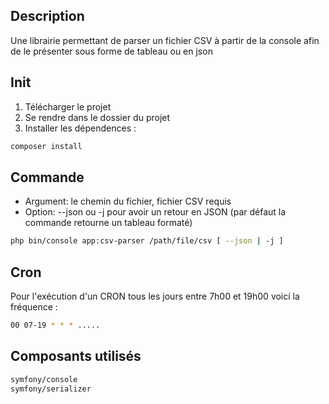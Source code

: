 ## Description

Une librairie permettant de parser un fichier CSV à partir de la console afin de le présenter sous forme de tableau ou en json

## Init

1. Télécharger le projet
2. Se rendre dans le dossier du projet
3. Installer les dépendences :
```bash
composer install
```

## Commande

- Argument: le chemin du fichier, fichier CSV requis
- Option: --json ou -j pour avoir un retour en JSON (par défaut la commande retourne un tableau formaté)
```bash
php bin/console app:csv-parser /path/file/csv [ --json | -j ]
```

## Cron

Pour l'exécution d'un CRON tous les jours entre 7h00 et 19h00 voici la fréquence :

```bash
00 07-19 * * * .....
```

## Composants utilisés
```bash
symfony/console
symfony/serializer
```
 
